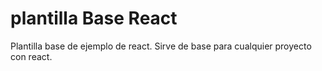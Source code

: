 # plantilla Base React

Plantilla base de ejemplo de react.  Sirve de base para cualquier proyecto con react.
